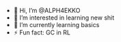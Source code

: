 - 👋 Hi, I’m @ALPH4EKKO
- 👀 I’m interested in learning new shit
- 🌱 I’m currently learning basics
- ⚡ Fun fact: GC in RL

<!---
ALPH4EKKO/ALPH4EKKO is a ✨ special ✨ repository because its `README.md` (this file) appears on your GitHub profile.
You can click the Preview link to take a look at your changes.
--->
